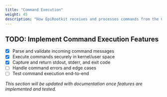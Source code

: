 ```yaml
---
title: "Command Execution"
weight: 45
description: "How EpiRootkit receives and processes commands from the C2 server."
---
```


## TODO: Implement Command Execution Features

- [x] Parse and validate incoming command messages
- [x] Execute commands securely in kernel/user space
- [x] Capture and return stdout, stderr, and exit code
- [ ] Handle command errors and edge cases
- [ ] Test command execution end-to-end

_This section will be updated with documentation once features are implemented and tested._
